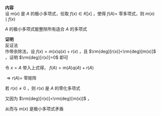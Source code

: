 **内容**  
设 $m(x)$ 是 $A$ 的极小多项式，任取 $f(x)\in K[x]$ ，使得 $f(A)=$ 零多项式，则 $m(x)\mid f(x)$  
  
$A$ 的极小多项式能整除所有适合 $A$ 的多项式  
  
**证明**  
反证法  
作带余除法，设 $f(x)=m(x)q(x)+r(x)$ ，且 $\rm{deg}[r(x)]<\rm{deg}[m(x)]$ ，证明 $\rm{deg}[r(x)]=0$ 即可  
  
令 $x=A$ 带入上式得， $f(A)=m(A)q(A)+r(A)$  
  
$\Rightarrow r(A)=$ 零矩阵  
  
若 $r(x)\neq0$ ，则 $r(x)$ 是 $A$ 的零化多项式  
  
又因为 $\rm{deg}[r(x)]<\rm{deg}[m(x)]$ ，  
  
从而与 $m(x)$ 是极小多项式矛盾  

